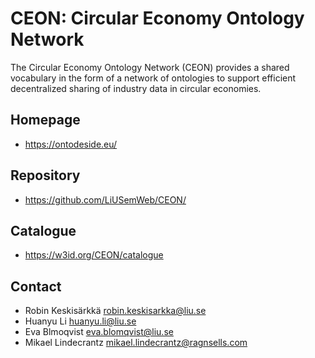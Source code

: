 # CEON: Circular Economy Ontology Network

The Circular Economy Ontology Network (CEON) provides a shared vocabulary in the form of a network of ontologies to support efficient decentralized sharing of industry data in circular economies.

## Homepage
- https://ontodeside.eu/

## Repository
- https://github.com/LiUSemWeb/CEON/

## Catalogue
- https://w3id.org/CEON/catalogue

## Contact

* Robin Keskisärkkä <robin.keskisarkka@liu.se>
* Huanyu Li <huanyu.li@liu.se>
* Eva Blmoqvist <eva.blomqvist@liu.se>
* Mikael Lindecrantz <mikael.lindecrantz@ragnsells.com>
